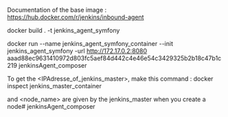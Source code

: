 Documentation of the base image : https://hub.docker.com/r/jenkins/inbound-agent

docker build . -t jenkins_agent_symfony

docker run --name jenkins_agent_symfony_container --init jenkins_agent_symfony -url http://172.17.0.2:8080 aaad88ec9631410972d803fc5aef84d442c4e46e54c3429325b2b18c47b1c219 jenkinsAgent_composer

To get the <IPAdresse_of_jenkins_master>, make this command :
docker inspect jenkins_master_container

<password> and <node_name> are given by the jenkins_master when you create a node#   j e n k i n s A g e n t _ c o m p o s e r  
 